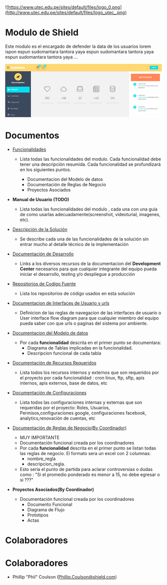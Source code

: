 ![https://www.utec.edu.pe/sites/default/files/logo_0.png](http://www.utec.edu.pe/sites/default/files/logo_utec_.png)

# Modulo de Shield

Este modulo es el encargado de defender la data de los usuarios lorem ispon espun sudomantara tantora yaya espun sudomantara tantora yaya espun sudomantara tantora yaya ...

![screenshot.png](./images/screenshot-system-template.jpg)

# Documentos

* [Funcionalidades](./documento-funcionalidades/Home)
    - Lista todas las funcionalidades del modulo. Cada funcionalidad debe tener una descripción resumida. Cada funcionalidad se profundizará en los siguientes puntos.

        - Documentacion del Modelo de datos
        - Documentación de Reglas de Negocio
        - Proyectos Asociados

* **Manual de Usuario (TODO)**
    - Lista todas las funcionalidades del modulo , cada una con una guía de como usarlas adecuadamente(screenshot, videoturial, imagenes, etc).

* [Descripción de la Solución](./descripcion-solucion/Home)
    - Se describe cada una de las funcionalidades de la solución sin entrar mucho al detalle técnico de la implementación
    
* [Documentación de Desarrollo](./documento-desarrollo/Home)
    - Links a los diversos recursos de la documentacion del **Development Center** necesarios para que cualquier integrante del equipo pueda iniciar el desarrollo, testing y/o despliegue a producción

* [Repositorios de Codigo Fuente](./repositorios-codigo/Home)
    - Lista los repositorios de código usados en esta solución

* [Documentacion de Interfaces de Usuario y urls](./documento-interfaz-usuario-urls/Home)
    - Definicion de las reglas de navegacion de las interfaces de usuario o User interface flow diagram para que cualquier miembro del equipo pueda saber con que urls o paginas del sistema por ambiente.

* [Documentacion del Modelo de datos](./documento-modelo-datos/Home)
    - Por cada **funcionalidad** descrita en el primer punto se documentara:
        - Diagrama de Tablas implicadas en la funcionalidad.
        - Descripcion funcional de cada tabla   
    
* [Documentación de Recursos Requeridos](./documento-recursos-requeridos/Home)
    - Lista todos los recursos internos y externos que son requeridos por el proyecto por cada funcionalidad : cron linux, ftp, sftp, apis internos, apis externos, base de datos, etc    

* [Documentación de Configuraciones](./documento-configuraciones/Home)
    - Lista todos las configuraciones internas y externas que son requeridas por el proyecto: Roles, Usuarios, Permisos,configuraciones google, configuraciones facebook, analytics,renovación de cuentas, etc             

* [Documentación de Reglas de Negocio(By Coordinador)](./images/business_rule_template.png)
    - MUY IMPORTANTE
    - Documentación funcional creada por los coordinadores
    - Por cada **funcionalidad** descrita en el primer punto se listan todas las reglas de negocio. El formato sera un excel con 2 columnas:
        - nombre_regla
        - descripcion_regla.
    - Esto sería el punto de partida para aclarar controversias  o dudas como : "Si el promedio ponderado es menor a 15, no debe egresar o si ???"

* **Proyectos Asociados(By Coordinador)**
    - Documentación funcional creada por los coordinadores
        - Documento Funcional
        - Diagrama de Flujo
        - Prototipos
        - Actas

# Colaboradores


# Colaboradores

*  Phillip "Phil" Coulson  (Phillip.Coulson@shield.com)